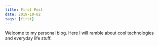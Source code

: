 ```yaml
---
title: First Post
date: 2019-10-02
tags: [first]
---
```


Welcome to my personal blog. Here I will ramble about cool technologies and everyday life stuff.
